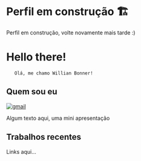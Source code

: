 # Perfil em construção 🏗️
Perfil em construção, volte novamente mais tarde :) 
# Hello there!

       Olá, me chamo Willian Bonner!


## Quem sou eu
[![gmail](https://img.shields.io/badge/Gmail-D14836?style=for-the-badge&logo=gmail&logoColor=white)]()

Algum texto aqui, uma mini apresentação</br>


<div align=center>

</div>

## Trabalhos recentes

Links aqui...
